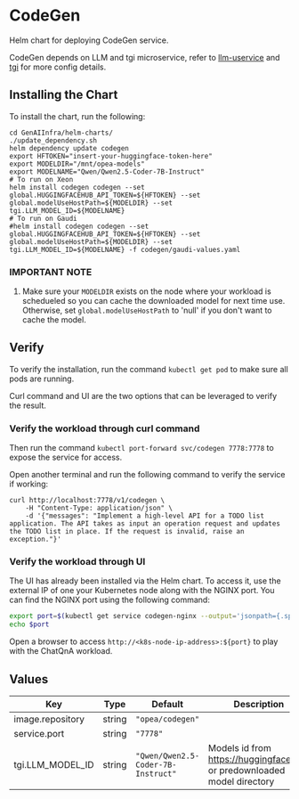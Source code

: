 # CodeGen

Helm chart for deploying CodeGen service.

CodeGen depends on LLM and tgi microservice, refer to [llm-uservice](../common/llm-uservice/README.md) and [tgi](../common/tgi/README.md) for more config details.

## Installing the Chart

To install the chart, run the following:

```console
cd GenAIInfra/helm-charts/
./update_dependency.sh
helm dependency update codegen
export HFTOKEN="insert-your-huggingface-token-here"
export MODELDIR="/mnt/opea-models"
export MODELNAME="Qwen/Qwen2.5-Coder-7B-Instruct"
# To run on Xeon
helm install codegen codegen --set global.HUGGINGFACEHUB_API_TOKEN=${HFTOKEN} --set global.modelUseHostPath=${MODELDIR} --set tgi.LLM_MODEL_ID=${MODELNAME}
# To run on Gaudi
#helm install codegen codegen --set global.HUGGINGFACEHUB_API_TOKEN=${HFTOKEN} --set global.modelUseHostPath=${MODELDIR} --set tgi.LLM_MODEL_ID=${MODELNAME} -f codegen/gaudi-values.yaml
```

### IMPORTANT NOTE

1. Make sure your `MODELDIR` exists on the node where your workload is schedueled so you can cache the downloaded model for next time use. Otherwise, set `global.modelUseHostPath` to 'null' if you don't want to cache the model.

## Verify

To verify the installation, run the command `kubectl get pod` to make sure all pods are running.

Curl command and UI are the two options that can be leveraged to verify the result.

### Verify the workload through curl command

Then run the command `kubectl port-forward svc/codegen 7778:7778` to expose the service for access.

Open another terminal and run the following command to verify the service if working:

```console
curl http://localhost:7778/v1/codegen \
    -H "Content-Type: application/json" \
    -d '{"messages": "Implement a high-level API for a TODO list application. The API takes as input an operation request and updates the TODO list in place. If the request is invalid, raise an exception."}'
```

### Verify the workload through UI

The UI has already been installed via the Helm chart. To access it, use the external IP of one your Kubernetes node along with the NGINX port. You can find the NGINX port using the following command:

```bash
export port=$(kubectl get service codegen-nginx --output='jsonpath={.spec.ports[0].nodePort}')
echo $port
```

Open a browser to access `http://<k8s-node-ip-address>:${port}` to play with the ChatQnA workload.

## Values

| Key              | Type   | Default                            | Description                                                              |
| ---------------- | ------ | ---------------------------------- | ------------------------------------------------------------------------ |
| image.repository | string | `"opea/codegen"`                   |                                                                          |
| service.port     | string | `"7778"`                           |                                                                          |
| tgi.LLM_MODEL_ID | string | `"Qwen/Qwen2.5-Coder-7B-Instruct"` | Models id from https://huggingface.co/, or predownloaded model directory |
